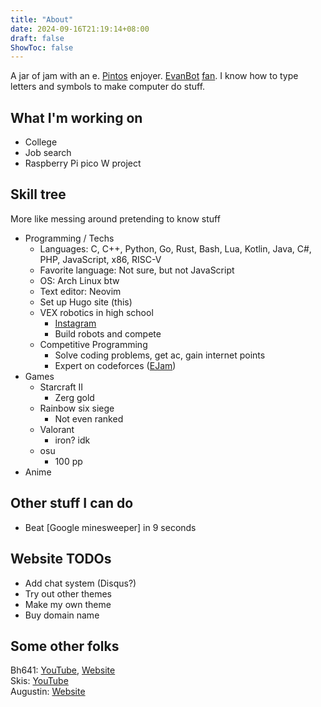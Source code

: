 ```yaml
---
title: "About"
date: 2024-09-16T21:19:14+08:00
draft: false
ShowToc: false
---
```


A jar of jam with an e. [Pintos](https://cs162.org/) enjoyer. [EvanBot](https://cs161.org/) [fan](https://toon.cs161.org/). I know how to type letters and symbols to make computer do stuff.

## What I'm working on
- College
- Job search
- Raspberry Pi pico W project

## Skill tree
More like messing around pretending to know stuff
- Programming / Techs
    - Languages: C, C++, Python, Go, Rust, Bash, Lua, Kotlin, Java, C#, PHP, JavaScript, x86, RISC-V
    - Favorite language: Not sure, but not JavaScript
    - OS: Arch Linux btw
    - Text editor: Neovim
	- Set up Hugo site (this)
	- VEX robotics in high school
		- [Instagram](https://www.instagram.com/team14683a/)
		- Build robots and compete
	- Competitive Programming
		- Solve coding problems, get ac, gain internet points
		- Expert on codeforces ([EJam](https://codeforces.com/profile/ejam))
- Games
	- Starcraft II
		- Zerg gold
	- Rainbow six siege
		- Not even ranked
	- Valorant
		- iron? idk
	- osu
		- 100 pp
- Anime

## Other stuff I can do
- Beat [Google minesweeper] in 9 seconds

## Website TODOs
- Add chat system (Disqus?)
- Try out other themes
- Make my own theme
- Buy domain name

## Some other folks
Bh641: [YouTube](https://www.youtube.com/channel/UCj1owo1n1tkOhZu_JfbKp0A), [Website](https://brianhou.net/) \
Skis: [YouTube](https://www.youtube.com/channel/UC26gxLD2tk8hHf-0bhhbWnQ) \
Augustin: [Website](https://www.augustinlanglet.com/)
